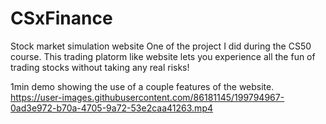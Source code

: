 # CSxFinance
Stock market simulation website
One of the project I did during the CS50 course. This trading platorm like website lets you experience all the fun of trading stocks without taking any real risks!


1min demo showing the use of a couple features of the website.
https://user-images.githubusercontent.com/86181145/199794967-0ad3e972-b70a-4705-9a72-53e2caa41263.mp4

